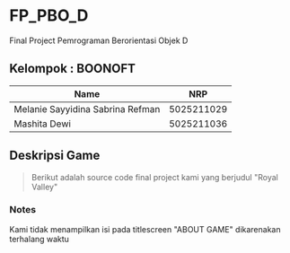 # FP_PBO_D
Final Project Pemrograman Berorientasi Objek D

## Kelompok : BOONOFT
| Name           | NRP        |
| ---            | ---        |
| Melanie Sayyidina Sabrina Refman | 5025211029 |
| Mashita Dewi   | 5025211036 |

## Deskripsi Game
> Berikut adalah source code final project kami yang berjudul "Royal Valley"

### Notes
Kami tidak menampilkan isi pada titlescreen "ABOUT GAME" dikarenakan terhalang waktu
